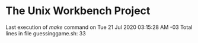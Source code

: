  # The Unix Workbench Project
Last execution of *make* command on Tue 21 Jul 2020 03:15:28 AM -03
Total lines in file guessinggame.sh: 33
